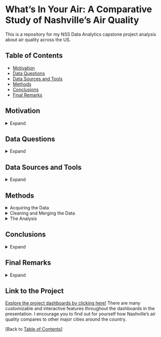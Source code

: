 # What’s In Your Air: A Comparative Study of Nashville’s Air Quality
This is a repository for my NSS Data Analytics capstone project analysis about air quality across the US.

## Table of Contents
* [Motivation](#Motivation)
* [Data Questions](#Data-Questions)
* [Data Sources and Tools](#Data-Sources-and-Tools)
* [Methods](#Methods)
* [Conclusions](#Conclusions)
* [Final Remarks](#Final-Remarks)

## Motivation
<details>  
  <summary>Expand</summary>   
     
  When my family and I moved to Nashville in 2017, we experienced a slew of respiratory issues we had never faced before. Yet we were not alone in this phenomenon. Rumor had it that Nashville was notorious for causing breathing troubles for those who move there from other states. Naturally, this project presented an excellent opportunity to look into Nashville’s air quality.  
    
  My personal journey began in San Diego, CA, where both my husband and I lived for the first twenty-five years. There, I only experienced breathing troubles during the occasional flu or cold. My husband, who is predisposed to respiratory issues, experienced mild allergies throughout the year. We then moved to Phoenix, AZ, where we lived for about two years. There, things more or less remained the same regarding our health. Then we moved to Nashville, where everything changed. I began experiencing allergy symptoms and my husband’s breathing became so compromised that anytime he got the flu or a cold, he would have to go to urgent care. In performing this analysis, I aim to equip myself and others with knowledge about potential causes for the common decline in respiratory health for those who move to Nashville from out of state.

</details>

## Data Questions
<details>  
  <summary>Expand</summary>   

  1.	How is Nashville’s air quality different from other cities in which I’ve lived?
  2.	How does Nashville compare to other highly-populated cities?

</details>

## Data Sources and Tools
<details>  
  <summary>Expand</summary>   
  
  Data was extracted from three main sources:
  1.	EPA.com
  2.	Pollen.com
  3.	Wikipedia.com

  Using Python and Jupyter Notebooks, API requests were made from the EPA’s Outdoor Air Quality website, which contains historical records of levels of airborne particles. Data about EPA’s Air Quality Index categories was also obtained in the form of a CSV file. Webscraping was also used to first collect data from Pollen.com about pollen-producing plants in cities throughout the US and then from Wikipedia, for general information about the cities chosen for this study.  

  Due to the compact nature of the datasets, the collected data was imported as Excel files into Tableau. Using Tableau, a many-to-many relationship was established between the datasets based on the city associated with each record. The data was then analyzed and transformed into multiple visualizations, and finally a presentation, to convey a meaningful story about the conclusions I drew from the data.  

  #### Data Sources
  * [EPA.gov](https://www.epa.gov/outdoor-air-quality-data)
    * [Air Quality System, Annual Summaries](https://aqs.epa.gov/aqsweb/documents/data_api.html#annual)
    * [Air Quality Index, Category Breakpoints](https://aqs.epa.gov/aqsweb/documents/codetables/aqi_breakpoints.html)
  * [Pollen.com](https://www.pollen.com/research/)
  * [Wikipedia.com](https://en.wikipedia.org/wiki/)
  #### Tools
  * [Tableau](https://www.tableau.com/)
  * [Python](https://www.python.org/)
    * [Jupyter Notebooks](https://jupyter.org/)
    * [Anaconda](https://anaconda.org/)
    * Modules:
      * [Pandas](https://pandas.pydata.org/)
      * [PandaSQL](https://pypi.org/project/pandasql/)
      * [Selenium WebDriver](https://www.selenium.dev/documentation/webdriver/)
      * [Requests](https://requests.readthedocs.io/en/latest/)
      * [BeautifulSoup](https://beautiful-soup-4.readthedocs.io/en/latest/)
  * [Microsoft Excel](https://www.microsoft.com/en-us/microsoft-365/excel)

  [Back to [Table of Contents](#Table-of-Contents)]

</details>  

## Methods
<details>  
  <summary>Acquiring the Data</summary>  
    
  I decided to look at nine cities, including the three I’ve lived in. While my focus was on those three cities, the others included provided a comparative baseline and covered different geographies, climates, population densities and flora.  

  The nine cities were split into three groups covering Western, Middle and Eastern US. The Western regions included Seattle, Washington; San Diego, California; and Phoenix, Arizona. The Mid-US regions included Minneapolis, Minnesota; Denver, Colorado; and Austin, Texas. The Eastern regions included Phildelphia, Pennsylvania; Nashville, Tennessee; and Jacksonville, Florida.  

#### 1. EPA.org
  Collection of particulate pollution data began with understanding the EPA (US Environmental Protection Agency) AQS (Air Quality System) Data Dictionary, available as a PDF [here](https://www.epa.gov/aqs/aqs-data-dictionary). I then looked at understanding the measurement parameters for the AQS using the reference table, available as a CSV file [here](https://aqs.epa.gov/aqsweb/documents/codetables/parameters.html). I decided to cast a wide net and include, in addition to parameters used in NAAQS (National Ambient Air Quality Standards) decisions, a few other parameters I knew were also notable respiratory irritants. Of the 1,477 available parameters, I narrowed my list down to 10, which optimized the processing time spent retrieving API data due to the EPA website’s limit of 5 parameters per request. The parameters were chosen based on the following criteria:
  -   Compounds that are used in the AQI (Air Quality Index) Reports, including ground level ozone (O3), carbon monoxide (CO), nitrogen dioxide (NO2), sulfur dioxide (SO2), and particle pollution PM10 and PM2.5 which are “the most common ambient air pollutants regulated under the Clean Air Act” **(1)**. I chose to exclude parameter “88502”, characterized as “ACCEPTABLE PM2.5 AQI & SPECIATION MASS1”, which is not used in NAAQS decisions **(2)**.
  -   Other simple compounds that are known respiratory irritants such as smoke, carbon dioxide (CO2), nitric oxide (NO) and benzene.

  In order to follow EPA’s guidelines, time between requests was kept to a minimum of 5 seconds. This prevented any disabling of the account due to a violation of their Terms of Service. Data from the Annual Summaries tables was used, which contains “calculated values of concentrations of monitor samples, which have been summarized for a year, sampling duration, and exceptional data indicator combination. Annual summaries are computed for each calendar year. They may be computed for both sample measurements and NAAQS_Averages. They may include statistics based on any of the lower level summaries (Daily or Quarterly) or sample measurements. Part of the key is the sample measurement durations summarized (e.g., hourly, daily or NAAQS Average.)” **(3)**

  Using Python, data was retrieved through the use of nested loops governed by the following flow of iteration:
  1.	Across the last five years (2017-2021).
  2.	Across each city’s associated county.
  3.	Across each subset of the main list of parameters, maintaining the required limit of 5 parameters per request.

  The data from each request was added to a common “AQS” DataFrame which contained a total of 56 columns and 5,664 rows, once data from all the API requests had been retrieved.  

#### 2. Pollen.com  
  
  Collection of pollen data was achieved using webscraping. The data encompassed pollen-producing tree, grass and ragweed plants documented to grow in each city. The plants are categorized using flowering seasons (Spring, Summer, Fall and Winter), pollen type (Tree, Grass, Ragweed) and allergenicity levels (Mild, Moderate or Severe.) 

  Webscraping algorithms were created using Python, Jupyter Notebooks and the Anaconda environment. The resulting dataset was saved as a DataFrame, which was cleaned and prepared and then exported as both a CSV and a Microsoft Excel file.

  The main challenge was the need to simulate “mouse-click” behavior within the website to iterate through the different chart categories (e.g. season and type.) This challenge was overcome by incorporating the Python module, Selenium, into the webscraping algorithm. After researching the Selenium WebDriver documentation, installing the module, and incorporating its functionality, the algorithm successfully iterated through each of the website’s charts and retrieved the data needed for each city.

  Tools used: _Webscraping, Python (modules: pandas, requests, bs4 (BeautifulSoup), selenium webdriver, time), Anaconda, Jupyter Notebooks._

#### 3. Wikipedia.org
  
  Collection of general city information was achieved by webscraping each city’s Wikipedia website using Python and Jupyter Notebooks. The categories gleaned included city name, county, city land area, elevation, population census year, population density, metro population, population rank and climate type. This data was converted into a pandas DataFrame which was exported as both a CSV and a Microsoft Excel file.

  There were many challenges encountered while obtaining data from Wikipedia, most of which involved either the html tags or the formatting of the values. The specific challenges were:
  -	The wiki data was not consistently tagged or titled (e.g. several states had unique or mislabeled tags.)
  -	Some cities had multiple climates and/or counties listed.
  -	UNICODE characters and unexpected symbols were embedded in many values. 
  -	Population and elevation data included both metric and standard measurements.
  -	Some elevations contained a range of values instead of a single value. 

  All issues were handled in the webscraping algorithm using conditional statements, string manipulation (splitting, slicing, concatenation and character replacement), averages for ranges, and consolidation via common wording or locale. The resulting DataFrame retained only a few missing values which were manually entered into the exported Excel file, where final formatting of the data also took place.

  Tools used: _Webscaping, Excel, Python (modules: requests, pandas, numpy, bs4 (BeautifulSoup), and re (regex)), Anaconda, Jupyter Notebooks._  

  [Back to [Table of Contents](#Table-of-Contents)]    

</details>

<details>
  <summary>Cleaning and Merging the Data</summary>  
    
  Much of the cleaning and data preparation took place either within the data collection algorithm or within the Python script before each dataset’s export, and involved only minor manipulations, such as converting a city and state field into two separate fields, or minor corrections of general city data, which were manually corrected in the exported Microsoft Excel file.  
     
  Exploration of the AQS DataFrame revealed the need for the following manipulations:
  1.	Filter for parameters that had data for all nine cities/counties for at least three years.
    Note: This unfortunately elimated measurements of smoke, Carbon dioxide (CO2), and Benzene (BZ), but retained measurements for Carbon monoxide (CO), Sulfur dioxide (SO2), Nitric oxide (NO), Nitrogen dioxide (NO2), Ozone (O3), PM10 and PM2.5. After some analysis of the data, however,  Nitric oxide was also eliminated to maintain a more consistent comparision for analysis regarding Air Quality Index categories, which does not include Nitric oxide in its dataset.
  2.	Add a column containing the average of the four max values for each record.
  3.	Format the date columns to include just the date (i.e. no timestamp).
  4.	Add an associated (main) city column for potential merging with other data tables.
  5.	Subset for only the necessary fields.

  After cleaning, the AQS DataFrame had 26 columns and 5,366 rows containing particulate pollution data spanning 5 years, 9 cities and 6 parameters. 

  To add an additional layer of relevance to the AQS DataFrame, I wanted to add AQI Categories (Good, Unhealthy, Hazardous, etc.) to each AQS record to determine the proportion of each category for each city. This was accomplished by converting the AQI Breakpoints dataset from its CSV format to a pandas DataFrame. I then performed an Inner Join, keeping only records that occur in both the AQS DataFrame and the AQI Breakpoints DataFrame.

  This merged dataset was saved as a new dataframe to preserve the originals and avoid losing data for measurement durations that were unique to the AQS table. The AQS and AQI DataFrames were joined on five common fields, one of which was joined based on a value from the AQS DataFrame falling between a range of two values (the low and high breakpoints) located in two separate columns in the AQI Breakpoints DataFrame. Due to the complication of joining two tables based on a range of values, the Inner Join was performed using the pandasql module to take advantage of the straightforward functionality of SQL. In the SQL query, fields of the merged DataFrame were subset even further, and rows not matching in duration type were dropped, resulting in a DataFrame with 11 columns and 4,154 rows.

  Merging the two DataFrames was one of the greatest challenges I faced during this task, but an elegant solution was found with enough research. I came across several solutions to merging DataFrames in Python based on the value in the column of the first table falling within a range given by two columns (a max and min column) in a second table, but all of these were more complex than I felt was necessary. I knew the problem could easily be solved using SQL and that Python and SQL had a degree of interfacing. Therefore I kept looking until I stumbled upon the best and obvious solution: using the pandasql module to simulate a SQL join of the two pandas DataFrames.

  Tools used: _APIs, Python (modules: pandas, pandasql, numpy, math, requests, json, regex, time, datetime, itertools (islice), collections (Counter)), Anaconda, Jupyter Notebooks._

  [Back to [Table of Contents](#Table-of-Contents)]

</details>

<details>  
  <summary>The Analysis</summary>  
    
  In total, four tables were imported into Tableau, each in the form of a Microsoft Excel file. CSVs for each table were also available, however the dataset was sufficiently small to use with Excel to attempt to preserve a level of information about the tables’ various datatypes. In Tableau, a many-to-many relationship between the four tables was established based on the city name associated with each record.

  #### Pollen Analysis
  I began my analysis by looking at pollens, specifically at a breakdown of pollen-producing plants by flowering season. For this purpose, I used a stacked barchart to show the differences in both count and percentage form of the number of pollen-producting plants there are per season for Nashville and other cities. I was able to conclude that in Spring, Nashville has about 1-2% more pollen-producing species than Phoenix and San Diego but for the rest of the seasons, Nashville has less. In Summer, Nashville has 1-3% less. In Fall, that increases to 4-7% less and in Winter, that drop back to 2-4% less than the Southwest region in which I previously lived. This is an interesting contrast to the majority of cities because, overall, Nashville has 3-7% more species throughout the year.

  I also looked at the breakdown of pollens according to source, the three sources being grasses, ragweeds and trees. As before, I used a stacked barchart and included the option to view the data either as total counts or percentages of the total. Focusing again on Nashville, I determined that concerning ragweeds, Nashville has 9-12% less varieties than Phoenix and San Diego, respectively. This shifts concerning grasses, with Nashville having 2-4% more grass varieties than San Diego and Phoenix, respectively, and for trees that increases to 7-8% more.
  
  Compared to other cities, Nashville has about 3% less flowering trees varieties than Philadelphia, but 2-13% more than the remaining regions. Nashville also has 3% less pollen-producing grass varieties than Philadelphia, and 2-9% more than the remaining regions. For ragweeds, Nashville has 1-4% less species than Minneapolis and Philadelphia, respectively, but only 0-3% less species than the remaining regions.
  
  #### Air Pollution Analysis
  I then looked at levels airborne particulate matter, also known as air pollution. I chose to look at 6 specific parameters: Nitrogen dioxide, Sulfur dioxide, Carbon monoxide, Ozone, PM2.5 and PM10. To help summarize these parameters, the Tableau presentation includes a table that gives each parameter’s number, common name, units of measure, and molecular structure. PM2.5 refers to fine particles up to 2.5 micrometers in diameter such as combustion particles like CO and organic compounds like formaldehyde and benzene. PM10 includes compounds up to 10 micrometers in diameter such as dust, pollen, and mold.

  In order to understand Nashville’s air pollution relative to other cities, I put together a graph showing the average maximum measurement for each parameter for each city’s associated county over the last 5 years (from 2017 to 2021.) Nashville, represented by Davidson county, falls in the bottom third of cities, when ranking average maximum measurements for each parameter from highest to lowest. The only notable rise in particle pollution for Nashville occurs in late May of 2017 with Sulfur dioxide; but its measured values in the previous and following years decrease to be in line with other counties. Concerning PM2.5 and PM10, Nashville’s measurements for particle pollution remain on the low side. For measurements of fine particles, Nashville is 2nd to lowest, lower than both Phoenix and San Diego. Regarding coarse particles, it remains in the bottom 50% and has significantly lower levels of particle pollution than Phoenix but similar levels to San Diego.

  I also decided to look at AQI (Air Quality Index) categories, of which there are 6, ranging from “Good” in green to “Hazardous” in maroon. All categories except “Hazardous” appeared in the data at which I looked.

  To help visualize this data, I created a chart that shows the percentage of records that fall in each category for each county. Like most cities, the majority of Nashville’s records fell in the “Moderate” category, with 85% of its records qualifying as either “Moderate,” “Unhealthy to Sensitive” or “Unhealthy”. However, most cities followed this pattern with the exception of Phoenix, which had a majority of “Unhealthy” days, and San Diego and Seattle, for which about 25% of their records are classified as “Unhealthy.” So, although Nashville exhibits a fair amount of air pollution, those who move there from the West and especially the Southwest, will experience a 13-45% decrease in exposure to “Unhealthy” levels of air pollution. Those moving to Nashville from elsewhere are likely to only experience a small, 0-2% increase in exposure to “Unhealthy” levels of air pollution.

  [Back to [Table of Contents](#Table-of-Contents)]

</details>


## Conclusions
<details>
  <summary>Expand</summary>  

  In conclusion, those moving to Nashville from the far Southwest will be exposed to 7.5% more varieties of tree pollens, 3% more varieties of grass pollens, 10.5% less varieties of ragweed pollens and a 13-45% decrease in exposure to Unhealthy levels of air pollution. Those arriving from the Philadelphia region will be exposed to a lower variety of all types of pollens and only a small increase in air pollution. Those arriving from anywhere else will be exposed to a higher variety of all types of pollens, and either a decrease or a minor increase in exposure to Unhealthy levels of air pollution when moving from the North or South, respectively.  

  [Back to [Table of Contents](#Table-of-Contents)]

</details>

## Final Remarks
<details>
  <summary>Expand</summary>

  #### I would like to thank...
  * [Nashville Software School](https://nashvillesoftwareschool.com/)
  * [The NSS DDA8 Cohort](https://nss-full-time-data-analytics-8.github.io/)
  * My academic instructors, advisors and supporters at Nashville Software School
  * Everyone whose encouragement and expertise helped transform this project from an idea into a reality

  #### Credits

  * AQS images were obtained from: https://www.epa.gov/pmcourse/what-particle-pollution
  * AQI images were obtained from: https://www.epa.gov/pmcourse/patient-exposure-and-air-quality-index
  * Molecular structure images were obtained from: https://depositphotos.com/portfolio-1711722.html
  * Topographical maps were obtained from: https://en-us.topographic-map.com/
  * Street maps were obtained from: https://www.openstreetmap.org/

  #### Sources
  1.	Patient Exposure and the Air Quality Index, available at https://www.epa.gov/pmcourse/patient-exposure-and-air-quality-index
  2.	Technical Note on Reporting PM2.5 Continuous Monitoring and Speciation Data to the Air Quality System (AQS), available at https://www.epa.gov/sites/default/files/2017-02/documents/contrept.pdf
  3.	AQS Data Dictionary [Version 2.28], section 3-22, available at as a PDF from https://www.epa.gov/aqs/aqs-data-dictionary

  [Back to [Table of Contents](#Table-of-Contents)]

</details>

## Link to the Project
[Explore the project dashboards by clicking here!](www.github) There are many customizable and interactive features throughout the dashboards in the presentation. I encourage you to find out for yourself how Nashville’s air quality compares to other major cities around the country.

[Back to [Table of Contents](#Table-of-Contents)]
